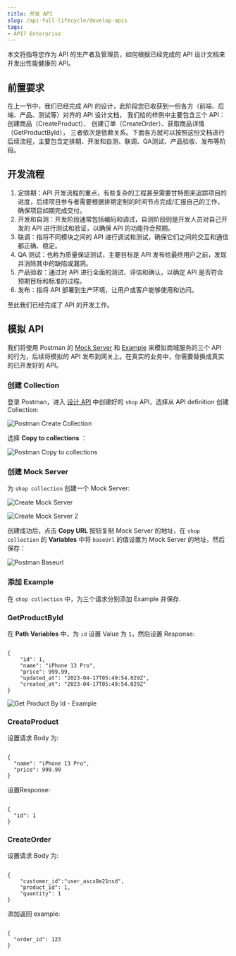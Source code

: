 ```yaml
---
title: 开发 API
slug: /api-full-lifecycle/develop-apis
tags:
- API7 Enterprise
---
```


本文将指导您作为 API 的生产者及管理员，如何根据已经完成的 API 设计文档来开发出性能健康的 API。

## 前置要求

在上一节中，我们已经完成 API 的设计，此阶段您已收获到一份各方（前端、后端、产品、测试等）对齐的 API 设计文档，
我们给的样例中主要包含三个 API：创建商品（CreateProduct）、 创建订单（CreateOrder）、获取商品详情（GetProductById），
三者依次是依赖关系。下面各方就可以按照这份文档进行后续流程，主要包含定排期、开发和自测、联调、QA测试、产品验收、发布等阶段。

## 开发流程

1. 定排期：API 开发流程的重点，有些复杂的工程甚至需要甘特图来追踪项目的进度，后续项目参与者需要根据排期定制的时间节点完成/汇报自己的工作，
确保项目如期完成交付。
2. 开发和自测：开发阶段通常包括编码和调试，自测阶段则是开发人员对自己开发的 API 进行测试和验证，以确保 API 的功能符合预期。
3. 联调：指将不同模块之间的 API 进行调试和测试，确保它们之间的交互和通信都正确、稳定。
4. QA 测试：也称为质量保证测试，主要目标是 API 发布给最终用户之前，发现并消除其中的缺陷或漏洞。
5. 产品验收：通过对 API 进行全面的测试、评估和确认，以确定 API 是否符合预期目标和标准的过程。
6. 发布：指将 API 部署到生产环境，让用户或客户能够使用和访问。

至此我们已经完成了 API 的开发工作。

## 模拟 API

我们将使用 Postman 的 [Mock Server](https://learning.postman.com/docs/designing-and-developing-your-api/mocking-data/setting-up-mock/) 和 [Example](https://learning.postman.com/docs/designing-and-developing-your-api/mocking-data/mocking-with-examples/) 来模拟商城服务的三个 API 的行为，后续将模拟的 API 发布到网关上。在真实的业务中，你需要替换成真实的已开发好的 API。

### 创建 Collection

登录 Postman，进入 [设计 API](https://docs.apiseven.com/enterprise/api-full-lifecycle/design-apis) 中创建好的 `shop` API，选择从 API definition 创建 Collection:

![Postman Create Collection](https://static.apiseven.com/uploads/2023/05/21/xnPCw9kd_postmancreatecollection.png)

选择 **Copy to collections** ：

![Postman Copy to collections](https://static.apiseven.com/uploads/2023/05/21/iBRyromx_postmancopy.png)

### 创建 Mock Server

为 `shop collection` 创建一个 Mock Server:

![Create Mock Server](https://static.apiseven.com/uploads/2023/05/21/6qLaSG3u_postmanmockserver.png)

![Create Mock Server 2](https://static.apiseven.com/uploads/2023/05/21/MqCjrfSA_postmanmockserver2.png)

创建成功后，点击 **Copy URL** 按钮复制 Mock Server 的地址，在 `shop collection` 的 **Variables** 中将 `baseUrl` 的值设置为 Mock Server 的地址，然后保存：

![Postman Baseurl](https://static.apiseven.com/uploads/2023/05/21/rQy8GCaM_postmanbaseurl.png)

### 添加 Example

在 `shop collection` 中，为三个请求分别添加 Example 并保存.

### GetProductById

在 **Path Variables** 中，为 `id` 设置 Value 为 `1`，然后设置 Response:

```shell

{
    "id": 1,
    "name": "iPhone 13 Pro",
    "price": 999.99,
    "updated_at": "2023-04-17T05:49:54.029Z",
    "created_at": "2023-04-17T05:49:54.029Z"
}

```

![Get Product By Id - Example](https://static.apiseven.com/uploads/2023/05/21/DOTSGNqy_postmangetproduct.png)

### CreateProduct

设置请求 Body 为:

```shell

{
  "name": "iPhone 13 Pro",
  "price": 999.99
}

```

设置Response:

```shell

{
  "id": 1
}

```

### CreateOrder

设置请求 Body 为:

```shell

{
    "customer_id":"user_ascx8e21nsd", 
    "product_id": 1,
    "quantity": 1
}

```

添加返回 example:

```shell

{
  "order_id": 123
}

```
